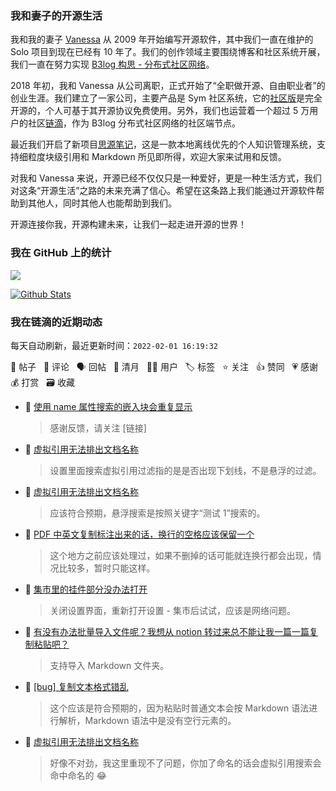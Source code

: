 ### 我和妻子的开源生活

我和我的妻子 [Vanessa](https://github.com/Vanessa219) 从 2009 年开始编写开源软件，其中我们一直在维护的 Solo 项目到现在已经有 10 年了。我们的创作领域主要围绕博客和社区系统开展，我们一直在努力实现 [B3log 构思 - 分布式社区网络](https://ld246.com/article/1546941897596)。

2018 年初，我和 Vanessa 从公司离职，正式开始了“全职做开源、自由职业者”的创业生涯。我们建立了一家公司，主要产品是 Sym 社区系统，它的[社区版](https://github.com/88250/symphony)是完全开源的，个人可基于其开源协议免费使用。另外，我们也运营着一个超过 5 万用户的社区[链滴](https://ld246.com)，作为 B3log 分布式社区网络的社区端节点。

最近我们开启了新项目[思源笔记](https://github.com/siyuan-note/siyuan)，这是一款本地离线优先的个人知识管理系统，支持细粒度块级引用和 Markdown 所见即所得，欢迎大家来试用和反馈。

对我和 Vanessa 来说，开源已经不仅仅只是一种爱好，更是一种生活方式，我们对这条“开源生活”之路的未来充满了信心。希望在这条路上我们能通过开源软件帮助到其他人，同时其他人也能帮助到我们。

开源连接你我，开源构建未来，让我们一起走进开源的世界！

### 我在 GitHub 上的统计

<a title="Hits" target="_blank" href="https://github.com/88250/88250"><img src="https://hits.b3log.org/88250/88250.svg"></a>

[![Github Stats](https://github-readme-stats.vercel.app/api?username=88250&theme=tokyonight&show_icons=true)](https://github.com/88250)

<!--events start -->

### 我在链滴的近期动态

每天自动刷新，最近更新时间：`2022-02-01 16:19:32`

📝 帖子 &nbsp; 💬 评论 &nbsp; 🗣 回帖 &nbsp; 🌙 清月 &nbsp; 👨‍💻 用户 &nbsp; 🏷️ 标签 &nbsp; ⭐️ 关注 &nbsp; 👍 赞同 &nbsp; 💗 感谢 &nbsp; 💰 打赏 &nbsp; 🗃 收藏

* 💬 [使用 name 属性搜索的嵌入块会重复显示](https://ld246.com/article/1643684897863/comment/1643693122099#comments)

  > 感谢反馈，请关注 [链接]
* 💬 [虚拟引用无法排出文档名称](https://ld246.com/article/1642690713960/comment/1643687506504#comments)

  > 设置里面搜索虚拟引用过滤指的是是否出现下划线，不是悬浮的过滤。
* 💬 [虚拟引用无法排出文档名称](https://ld246.com/article/1642690713960/comment/1643645337121#comments)

  > 应该符合预期，悬浮搜索是按照关键字“测试 1”搜索的。
* 💬 [PDF 中英文复制标注出来的话，换行的空格应该保留一个](https://ld246.com/article/1643621211316/comment/1643644866443#comments)

  > 这个地方之前应该处理过，如果不删掉的话可能就连换行都会出现，情况比较多，暂时只能这样。
* 💬 [集市里的挂件部分没办法打开](https://ld246.com/article/1643635699244/comment/1643644760179#comments)

  > 关闭设置界面，重新打开设置 - 集市后试试，应该是网络问题。
* 💬 [有没有办法批量导入文件呢？我想从 notion 转过来总不能让我一篇一篇复制粘贴吧？](https://ld246.com/article/1643627034026/comment/1643644718401#comments)

  > 支持导入 Markdown 文件夹。
* 💬 [[bug] 复制文本格式错乱](https://ld246.com/article/1643446667575/comment/1643608279940#comments)

  > 这个应该是符合预期的，因为粘贴时普通文本会按 Markdown 语法进行解析，Markdown 语法中是没有空行元素的。
* 💬 [虚拟引用无法排出文档名称](https://ld246.com/article/1642690713960/comment/1643601556020#comments)

  > 好像不对劲，我这里重现不了问题，你加了命名的话会虚拟引用搜索会命中命名的 😂


<!--events end -->

